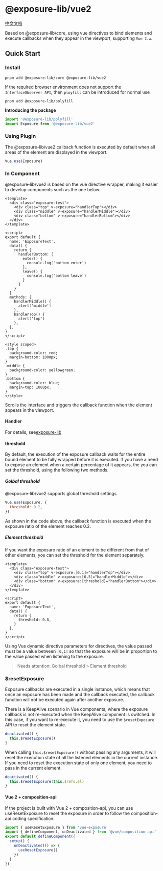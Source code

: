# @exposure-lib/vue2

[中文文档](./README.zh-CN.md)

Based on @exposure-lib/core, using vue directives to bind elements and execute callbacks when they appear in the viewport, supporting `Vue 2.x`.

## Quick Start

### Install

```shell
pnpm add @exposure-lib/core @exposure-lib/vue2
```

If the required browser environment does not support the `InterfaceObserver API`, then `ployfill` can be introduced for normal use

```shell
pnpm add @exposure-lib/polyfill
```

**Introducing the package**

```js
import '@exposure-lib/polyfill'
import Exposure from '@exposure-lib/vue2'
```

### Using Plugin

The @exposure-lib/vue2 callback function is executed by default when all areas of the element are displayed in the viewport.

```js
Vue.use(Exposure)
```


### In Component

@exposure-lib/vue2 is based on the vue directive wrapper, making it easier to develop components such as the one below.

```vue
<template>
  <div class="exposure-test">
    <div class="top" v-exposure="handlerTop"></div>
    <div class="middle" v-exposure="handlerMiddle"></div>
    <div class="bottom" v-exposure="handlerBottom"></div>
  </div>
</template>

<script>
export default {
  name: 'ExposureText',
  data() {
    return {
      handlerBottom: {
        enter() {
          console.log('bottom enter')
        },
        leave() {
          console.log('bottom leave')
        }
      }
    }
  }
  methods: {
    handlerMiddle() {
      alert('middle')
    },
    handlerTop() {
      alert('top')
    },
  },
}
</script>

<style scoped>
.top {
  background-color: red;
  margin-bottom: 1000px;
}
.middle {
  background-color: yellowgreen;
}
.bottom {
  background-color: blue;
  margin-top: 1000px;
}
</style>
```

Scrolls the interface and triggers the callback function when the element appears in the viewport.


#### Handler
For details, see[exposure-lib](../../README.md)
#### threshold

By default, the execution of the exposure callback waits for the entire bound element to be fully wrapped before it is executed. If you have a need to expose an element when a certain percentage of it appears, the
you can set the threshold, using the following two methods.

##### Golbal threshold

@exposure-lib/vue2 supports global threshold settings.

```js
Vue.use(Exposure, {
  threshold: 0.2,
})
```

As shown in the code above, the callback function is executed when the exposure ratio of the element reaches 0.2.

##### Element threshold

If you want the exposure ratio of an element to be different from that of other elements, you can set the threshold for the element separately.

```vue
<template>
  <div class="exposure-test">
    <div class="top" v-exposure:[0.1]="handlerTop"></div>
    <div class="middle" v-exposure:[0.5]="handlerMiddle"></div>
    <div class="bottom" v-exposure:[threshold]="handlerBottom"></div>
  </div>
</template>

<script>
export default {
  name: 'ExposureText',
  data() {
    return {
      threshold: 0.8,
    }
  },
}
</script>
```

Using Vue dynamic directive parameters for directives, the value passed must be a value between `[0,1]` so that the exposure will be in proportion to the value passed when listening to the exposure.

> Needs attention: Golbal threshold > Element threshold

### \$resetExposure

Exposure callbacks are executed in a single instance, which means that once an exposure has been made and the callback executed, the callback function will not be executed again after another exposure.

There is a KeepAlive scenario in Vue components, where the exposure callback is not re-executed when the KeepAlive component is switched. In this case, if you want to re-execute it, you need to use the `$resetExposure` API to reset the element state.

```js
deactivated() {
  this.$resetExposure()
}
```

When calling `this.$resetExposure()` without passing any arguments, it will reset the execution state of all the listened elements in the current instance. If you need to reset the execution state of only one element, you need to pass in the current element.

```js
deactivated() {
  this.$resetExposure(this.$refs.el)
}
```

#### Vue 2 + composition-api
If the project is built with Vue 2 + composition-api, you can use useResetExposure to reset the exposure in order to follow the composition-api coding specification.

```ts
import { useResetExposure } from 'vue-exposure'
import { defineComponent, onDeactivated } from '@vue/composition-api'
export default defineComponent({
  setup() {
    onDeactivated(() => {
      useResetExposure()
    })
  }
})
```

